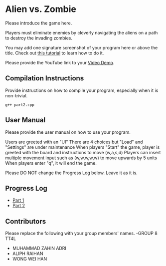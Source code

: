 # Alien vs. Zombie

Please introduce the game here.

Players must eliminate enemies by cleverly navigating the aliens on a path to destroy the invading zombies.

You may add one signature screenshot of your program here or above the title. Check out [this tutorial](https://www.digitalocean.com/community/tutorials/markdown-markdown-images) to learn how to do it.

Please provide the YouTube link to your [Video Demo](https://www.youtube.com/watch?v=cNnY9oNkf5E).

## Compilation Instructions

Provide instructions on how to compile your program, especially when it is non-trivial.



```
g++ part2.cpp 
```

## User Manual

Please provide the user manual on how to use your program.

Users are greeted with an "UI" 
There are 4 choices but "Load" and "Settings" are under maintenance
When players "Start" the game, player is greeted with the board and instructions to move (w,a,s,d)
Players can insert multiple movement input such as (w,w,w,w,w) to move upwards by 5 units
When players enter "q", it will end the game.

Please DO NOT change the Progress Log below. Leave it as it is.

## Progress Log

- [Part 1](PART1.md)
- [Part 2](PART2.md)

## Contributors

Please replace the following with your group members' names. 
-GROUP 8 TT4L
- MUHAMMAD ZAHIN ADRI 
- ALIPH RAIHAN
- WONG WEI HAN
